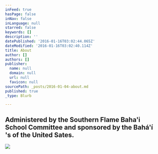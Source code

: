 ```yaml
---
inFeed: true
hasPage: false
inNav: false
inLanguage: null
starred: false
keywords: []
description: ''
datePublished: '2016-01-16T03:02:44.065Z'
dateModified: '2016-01-16T03:02:40.114Z'
title: About
author: []
authors: []
publisher:
  name: null
  domain: null
  url: null
  favicon: null
sourcePath: _posts/2016-01-04-about.md
published: true
_type: Blurb

---
```

## Administered by the Southern Flame Baha'i School Committee and sponsored by the Bahá'í 's of the United Sates.
![](https://the-grid-user-content.s3-us-west-2.amazonaws.com/d6137e4c-9e9e-4912-9dd5-a91cf82ce594.jpg)